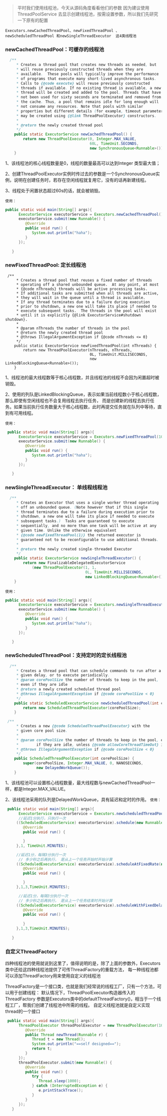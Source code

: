 > 平时我们使用线程池，今天从源码角度看看他们的参数
> 因为建议使用ThreadPoolService 去显示创建线程池，按需设置参数，所以我们先研究一下原有的配置

`Executors.newCachedThreadPool、newFixedThreadPool 、newScheduledThreadPool 和newSingleThreadExecutor  这4类线程池`

### newCachedThreadPool：可缓存的线程池

```java
  /**
     * Creates a thread pool that creates new threads as needed, but
     * will reuse previously constructed threads when they are
     * available.  These pools will typically improve the performance
     * of programs that execute many short-lived asynchronous tasks.
     * Calls to {@code execute} will reuse previously constructed
     * threads if available. If no existing thread is available, a new
     * thread will be created and added to the pool. Threads that have
     * not been used for sixty seconds are terminated and removed from
     * the cache. Thus, a pool that remains idle for long enough will
     * not consume any resources. Note that pools with similar
     * properties but different details (for example, timeout parameters)
     * may be created using {@link ThreadPoolExecutor} constructors.
     *
     * @return the newly created thread pool
     */
    public static ExecutorService newCachedThreadPool() {
        return new ThreadPoolExecutor(0, Integer.MAX_VALUE,
                                      60L, TimeUnit.SECONDS,
                                      new SynchronousQueue<Runnable>());
    }

```
1、该线程池的核心线程数量是0，线程的数量最高可以达到Integer 类型最大值；

2、创建ThreadPoolExecutor实例时传过去的参数是一个SynchronousQueue实例，说明在创建任务时，若存在空闲线程就复用它，没有的话再新建线程。

3、线程处于闲置状态超过60s的话，就会被销毁。

``使用：``
```java
public static void main(String[] args){
      ExecutorService executorService = Executors.newCachedThreadPool();
      executorService.submit(new Runnable() {
         @Override
         public void run() {
            System.out.println("haha");
         }
      });
      
   } 
```

### newFixedThreadPool: 定长线程池
```$xslt
 /**
     * Creates a thread pool that reuses a fixed number of threads
     * operating off a shared unbounded queue.  At any point, at most
     * {@code nThreads} threads will be active processing tasks.
     * If additional tasks are submitted when all threads are active,
     * they will wait in the queue until a thread is available.
     * If any thread terminates due to a failure during execution
     * prior to shutdown, a new one will take its place if needed to
     * execute subsequent tasks.  The threads in the pool will exist
     * until it is explicitly {@link ExecutorService#shutdown shutdown}.
     *
     * @param nThreads the number of threads in the pool
     * @return the newly created thread pool
     * @throws IllegalArgumentException if {@code nThreads <= 0}
     */
    public static ExecutorService newFixedThreadPool(int nThreads) {
        return new ThreadPoolExecutor(nThreads, nThreads,
                                      0L, TimeUnit.MILLISECONDS,
                                      new LinkedBlockingQueue<Runnable>());
    }
```
1、线程池的最大线程数等于核心线程数，并且线程池的线程不会因为闲置超时被销毁。

2、使用的列队是LinkedBlockingQueue，表示如果当前线程数小于核心线程数，那么即使有空闲线程也不会复用线程去执行任务，
而是创建新的线程去执行任务。如果当前执行任务数量大于核心线程数，此时再提交任务就在队列中等待，直到有可用线程。

``使用：``
```java
 public static void main(String[] args){
      ExecutorService executorService = Executors.newFixedThreadPool(10);
      executorService.submit(new Runnable() {
         @Override
         public void run() {
            System.out.println("haha");
         }
      });

   }
```

### newSingleThreadExecutor： 单线程线程池
```java
  /**
     * Creates an Executor that uses a single worker thread operating
     * off an unbounded queue. (Note however that if this single
     * thread terminates due to a failure during execution prior to
     * shutdown, a new one will take its place if needed to execute
     * subsequent tasks.)  Tasks are guaranteed to execute
     * sequentially, and no more than one task will be active at any
     * given time. Unlike the otherwise equivalent
     * {@code newFixedThreadPool(1)} the returned executor is
     * guaranteed not to be reconfigurable to use additional threads.
     *
     * @return the newly created single-threaded Executor
     */
    public static ExecutorService newSingleThreadExecutor() {
        return new FinalizableDelegatedExecutorService
            (new ThreadPoolExecutor(1, 1,
                                    0L, TimeUnit.MILLISECONDS,
                                    new LinkedBlockingQueue<Runnable>()));
    }
```
``使用：``
```java
public static void main(String[] args){
      ExecutorService executorService = Executors.newSingleThreadExecutor();
      executorService.submit(new Runnable() {
         @Override
         public void run() {
            System.out.println("haha");
         }
      });

   }
```

### newScheduledThreadPool：支持定时的定长线程池
```java
  /**
     * Creates a thread pool that can schedule commands to run after a
     * given delay, or to execute periodically.
     * @param corePoolSize the number of threads to keep in the pool,
     * even if they are idle
     * @return a newly created scheduled thread pool
     * @throws IllegalArgumentException if {@code corePoolSize < 0}
     */
    public static ScheduledExecutorService newScheduledThreadPool(int corePoolSize) {
        return new ScheduledThreadPoolExecutor(corePoolSize);
    }

 /**
     * Creates a new {@code ScheduledThreadPoolExecutor} with the
     * given core pool size.
     *
     * @param corePoolSize the number of threads to keep in the pool, even
     *        if they are idle, unless {@code allowCoreThreadTimeOut} is set
     * @throws IllegalArgumentException if {@code corePoolSize < 0}
     */
    public ScheduledThreadPoolExecutor(int corePoolSize) {
        super(corePoolSize, Integer.MAX_VALUE, 0, NANOSECONDS,
              new DelayedWorkQueue());
    }
```
1、该线程池可以设置核心线程数量，最大线程数与newCachedThreadPool一样，都是Integer.MAX_VALUE。

2、该线程池采用的队列是DelayedWorkQueue，具有延迟和定时的作用。
``使用：``
```java
 public static void main(String[] args){
      ExecutorService executorService = Executors.newScheduledThreadPool(10);
      //延迟1分执行，只执行一次
     ((ScheduledExecutorService) executorService).schedule(new Runnable() {
        @Override
        public void run() {

        }
     },1, TimeUnit.MINUTES);

     //延迟1分，每隔3分执行一次
      // 多少秒之后再执行， 是从上一个任务开始时开始计算
     ((ScheduledExecutorService) executorService).scheduleAtFixedRate(new Runnable() {
        @Override
        public void run() {

        }
     },1,3,TimeUnit.MINUTES);

      //延迟1分，每隔3分执行一次
      // 多少秒之后再执行， 是从上一个任务结束时开始计算
     ((ScheduledExecutorService) executorService).scheduleWithFixedDelay(new Runnable() {
        @Override
        public void run() {
           
        }
     },1,3,TimeUnit.MINUTES);
     
   }
```


### 自定义ThreadFactory
四种线程池的使用就说到这里了，值得说明的是，除了上面的参数外，Executors类中还给这四种线程池提供了可传ThreadFactory的重载方法，
每一种线程池都可以添加ThreadFactory用来使用自定义的线程池

ThreadFactory是一个接口类，也就是我们经常说的线程工厂，只有一个方法，可以用于创建线程：
默认情况下，ThreadPoolExecutor构造器传入的ThreadFactory 参数是Executors类中的defaultThreadFactory()，相当于一个线程工厂，帮我们创建了线程池中所需的线程。
自定义线程池就是自定义实现thread的一个接口
```java
 public static void main(String[] args){
      ThreadPoolExecutor threadPoolExecutor = new ThreadPoolExecutor(10, 10, 10L, TimeUnit.MILLISECONDS, new LinkedBlockingQueue<>(), new ThreadFactory() {
         @Override
         public Thread newThread(Runnable r) {
            Thread t = new Thread();
            System.out.println("==self designed==");
            return t;
         }
      });
      threadPoolExecutor.submit(new Runnable() {
         @Override
         public void run() {
            try {
               Thread.sleep(1000);
            } catch (InterruptedException e) {
               e.printStackTrace();
            }
         }
      });
   }
```

